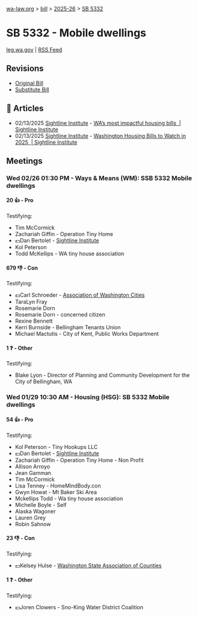 [wa-law.org](/) > [bill](/bill/) > [2025-26](/bill/2025-26/) > [SB 5332](/bill/2025-26/sb/5332/)

# SB 5332 - Mobile dwellings
[leg.wa.gov](https://app.leg.wa.gov/billsummary?BillNumber=5332&Year=2025&Initiative=false) | [RSS Feed](./rss.xml)

## Revisions
* [Original Bill](1/)
* [Substitute Bill](S/)

## 📰 Articles
* 02/13/2025 [Sightline Institute](/org/sightline_institute/) - [WA’s most impactful housing bills  | Sightline Institute](https://www.sightline.org/release/was-most-impactful-housing-bills/#:~:text=SB%205332)
* 02/13/2025 [Sightline Institute](/org/sightline_institute/) - [Washington Housing Bills to Watch in 2025  | Sightline Institute](https://www.sightline.org/2025/02/13/washington-housing-bills-to-watch-in-2025/#:~:text=SB%205332)

## Meetings
### Wed 02/26 01:30 PM - Ways & Means (WM): SSB 5332 Mobile dwellings
#### 20 👍 - Pro
Testifying:
* Tim McCormick
* Zachariah Giffin - Operation Tiny Home
* 💵Dan Bertolet - [Sightline Institute](/org/sightline_institute/)
* Kol Peterson
* Todd McKellips - WA tiny house association

#### 679 👎 - Con
Testifying:
* 💵Carl Schroeder - [Association of Washington Cities](/org/association_of_washington_cities/)
* TaraLyn Fray
* Rosemarie Dorn
* Rosemarie Dorn - concerned citizen
* Rexine Bennett
* Kerri Burnside - Bellingham Tenants Union
* Michael Mactutis - City of Kent, Public Works Department

#### 1 ❓ - Other
Testifying:
* Blake Lyon - Director of Planning and Community Development for the City of Bellingham, WA

### Wed 01/29 10:30 AM - Housing (HSG): SB 5332 Mobile dwellings
#### 54 👍 - Pro
Testifying:
* Kol Peterson - Tiny Hookups LLC
* 💵Dan Bertolet - [Sightline Institute](/org/sightline_institute/)
* Zachariah Giffin - Operation Tiny Home -  Non Profit
* Allison Arroyo
* Jean Gamman
* Tim McCormick
* Lisa Tenney - HomeMindBody.con
* Gwyn Howat - Mt Baker Ski Area
* Mckellips Todd - Wa tiny house association
* Michelle Boyle - Self
* Alaska Wagoner
* Lauren Grey
* Robin Sahnow

#### 23 👎 - Con
Testifying:
* 💵Kelsey Hulse - [Washington State Association of Counties](/org/washington_state_association_of_counties/)

#### 1 ❓ - Other
Testifying:
* 💵Joren Clowers - Sno-King Water District Coalition
